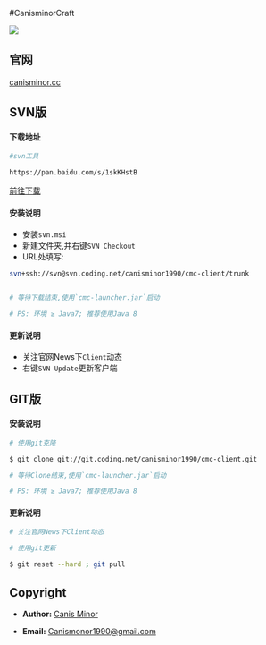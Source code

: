 #CanisminorCraft

![](https://o4j4l4n7h.qnssl.com/20161215-22116-bg.png)

## 官网

[canisminor.cc](http://canisminor.cc)

## SVN版

#### 下载地址


```sh
#svn工具

https://pan.baidu.com/s/1skKHstB
```

[前往下载](https://pan.baidu.com/s/1skKHstB)


#### 安装说明

- 安装`svn.msi`
- 新建文件夹,并右键`SVN Checkout`
- URL处填写:

```sh
svn+ssh://svn@svn.coding.net/canisminor1990/cmc-client/trunk


# 等待下载结束,使用`cmc-launcher.jar`启动

# PS: 环境 ≥ Java7; 推荐使用Java 8

```

#### 更新说明

- 关注官网News下`Client`动态
- 右键`SVN Update`更新客户端

## GIT版

#### 安装说明



```sh
# 使用git克隆

$ git clone git://git.coding.net/canisminor1990/cmc-client.git

# 等待Clone结束,使用`cmc-launcher.jar`启动

# PS: 环境 ≥ Java7; 推荐使用Java 8
```


#### 更新说明


```sh
# 关注官网News下Client动态

# 使用git更新

$ git reset --hard ; git pull
```

## Copyright

- **Author:** [Canis Minor](http://canisminor.cc)

- **Email:** [Canismonor1990@gmail.com](Canismonor1990@gmail.com)
